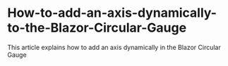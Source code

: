 # How-to-add-an-axis-dynamically-to-the-Blazor-Circular-Gauge
This article explains how to add an axis dynamically in the Blazor Circular Gauge

